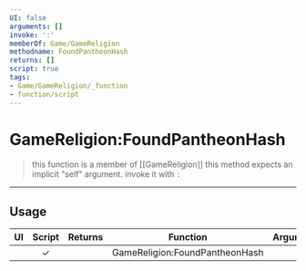 ```yaml
---
UI: false
arguments: []
invoke: ':'
memberOf: Game/GameReligion
methodname: FoundPantheonHash
returns: []
script: true
tags:
- Game/GameReligion/_function
- function/script
---
```

# GameReligion:FoundPantheonHash
> this function is a member of [[GameReligion]]
> this method expects an implicit "self" argument. invoke it with `:`
-----
## Usage
|  UI | Script | Returns | Function | Arguments |
|:---:|:------:|-------:|:--------:|:---------|
| |✓||GameReligion:FoundPantheonHash||

